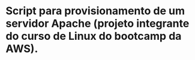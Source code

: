 # Script para provisionamento de um servidor Apache (projeto integrante do curso de Linux do bootcamp da AWS).
